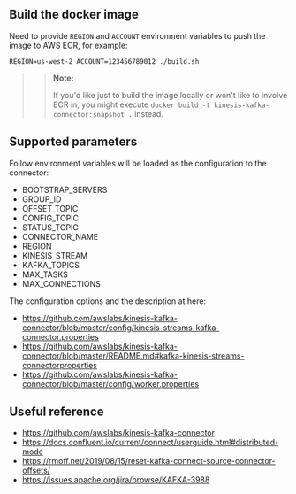 ## Build the docker image

Need to provide `REGION` and `ACCOUNT` environment variables to push the image to AWS ECR, for example:

``REGION=us-west-2 ACCOUNT=123456789012 ./build.sh``

>> **Note:**
>>
>> If you'd like just to build the image locally or won't like to involve ECR in, you might execute `docker build -t kinesis-kafka-connector:snapshot .` instead.

## Supported parameters

Follow environment variables will be loaded as the configuration to the connector:

- BOOTSTRAP_SERVERS
- GROUP_ID
- OFFSET_TOPIC
- CONFIG_TOPIC
- STATUS_TOPIC
- CONNECTOR_NAME
- REGION
- KINESIS_STREAM
- KAFKA_TOPICS
- MAX_TASKS
- MAX_CONNECTIONS

The configuration options and the description at here:

- https://github.com/awslabs/kinesis-kafka-connector/blob/master/config/kinesis-streams-kafka-connector.properties
- https://github.com/awslabs/kinesis-kafka-connector/blob/master/README.md#kafka-kinesis-streams-connectorproperties
- https://github.com/awslabs/kinesis-kafka-connector/blob/master/config/worker.properties

## Useful reference

- https://github.com/awslabs/kinesis-kafka-connector
- https://docs.confluent.io/current/connect/userguide.html#distributed-mode
- https://rmoff.net/2019/08/15/reset-kafka-connect-source-connector-offsets/
- https://issues.apache.org/jira/browse/KAFKA-3988
